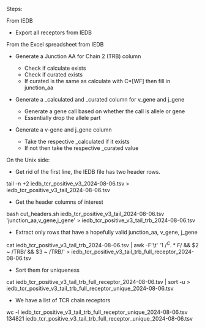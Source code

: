 Steps:

From IEDB

- Export all receptors from IEDB

From the Excel spreadsheet from IEDB

- Generate a Junction AA for Chain 2 (TRB) column
  - Check if calculate exists
  - Check if curated exists
  - If curated is the same as calculate with C*[WF] then fill in junction_aa

- Generate a _calculated and _curated column for v_gene and j_gene
  - Generate a gene call based on whether the call is allele or gene
  - Essentially drop the allele part

- Generate a v-gene and j_gene column
  - Take the respective _calculated if it exists
  - If not then take the respective _curated value

On the Unix side:

- Get rid of the first line, the IEDB file has two header rows.

tail -n +2 iedb_tcr_positive_v3_2024-08-06.tsv > iedb_tcr_positive_v3_tail_2024-08-06.tsv

- Get the header columns of interest

bash cut_headers.sh iedb_tcr_positive_v3_tail_2024-08-06.tsv 'junction_aa,v_gene,j_gene' > iedb_tcr_positive_v3_tail_trb_2024-08-06.tsv

- Extract only rows that have a hopefully valid junction_aa, v_gene, j_gene

cat iedb_tcr_positive_v3_tail_trb_2024-08-06.tsv | awk -F'\t' '$1 ~ /^C.*F$/ && $2 ~ /TRB/ && $3 ~ /TRB/' > iedb_tcr_positive_v3_tail_trb_full_receptor_2024-08-06.tsv

- Sort them for uniqueness

cat iedb_tcr_positive_v3_tail_trb_full_receptor_2024-08-06.tsv | sort -u > iedb_tcr_positive_v3_tail_trb_full_receptor_unique_2024-08-06.tsv

- We have a list of TCR chain receptors

wc -l iedb_tcr_positive_v3_tail_trb_full_receptor_unique_2024-08-06.tsv
134821 iedb_tcr_positive_v3_tail_trb_full_receptor_unique_2024-08-06.tsv

